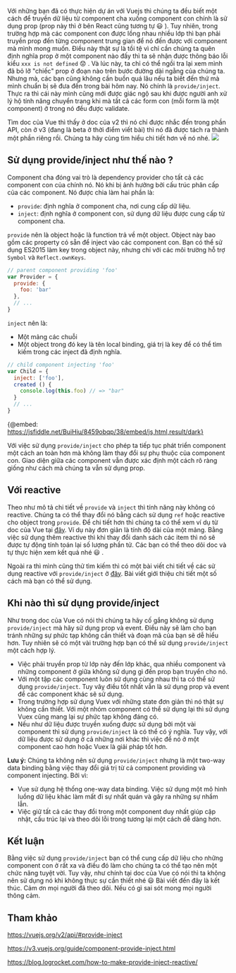 Với những bạn đã có thực hiện dự án với Vuejs thì chúng ta đều biết một cách để truyền dữ liệu từ component cha xuống component con chính là sử dụng prop (prop này thì ở bên React cũng tương tự :smiley: ). Tuy nhiên, trong trường hợp mà các component con được lồng nhau nhiều lớp thì bạn phải truyền prop đến từng component trung gian để nó đến được với component mà mình mong muốn. Điều này thật sự là tồi tệ vì chỉ cần chúng ta quên định nghĩa prop ở một component nào đấy thì ta sẽ nhận được thông báo lỗi kiểu `xxx is not defined` :worried: . Và lúc này, ta chỉ có thể ngồi tra lại xem mình đã bỏ lỡ "chiếc" prop ở đoạn nào trên bước đường dài ngằng của chúng ta. Nhưng mà, các bạn cũng không cần buồn quá lâu nếu ta biết đến thứ mà mình chuẩn bị sẽ đưa đến trong bài hôm nay. Nó chính là `provide/inject`. Thực ra thì cái này mình cũng mới được giác ngộ sau khi được người anh xử lý hộ tính năng chuyển trang khi mà tất cả các form con (mỗi form là một component) ở trong nó đều được validate.

Tìm doc của Vue thì thấy ở doc của v2 thì nó chỉ được nhắc đến trong phần API, còn ở v3 (đang là beta ở thời điểm viết bài) thì nó đã được tách ra thành một phần riêng rồi. Chúng ta hãy cùng tìm hiểu chi tiết hơn về nó nhé.
![](https://images.viblo.asia/153cca68-5700-4c87-8584-63477fa66d2e.png)

## Sử dụng provide/inject như thế nào ?
Component cha đóng vai trò là dependency provider cho tất cả các component con của chính nó. Nó khi bị ảnh hưởng bởi cấu trúc phân cấp của các component. Nó được chia làm hai phần là: 
* `provide`: định nghĩa ở component cha, nơi cung cấp dữ liệu.
* `inject`: định nghĩa ở component con, sử dụng dữ liệu được cung cấp từ component cha.

`provide` nên là object hoặc là function trả về một object. Object này bao gồm các property có sẵn để inject vào các component con. Bạn có thể sử dụng ES2015 làm key trong object này, nhưng chỉ với các môi trường hỗ trợ `Symbol` và `Reflect.ownKeys`.

```js
// parent component providing 'foo'
var Provider = {
  provide: {
    foo: 'bar'
  },
  // ...
}
```

`inject` nên là:
* Một mảng các chuỗi
* Một object trong đó key là tên local binding, giá trị là key để có thể tìm kiếm trong các inject đã định nghĩa.

```js
// child component injecting 'foo'
var Child = {
  inject: ['foo'],
  created () {
    console.log(this.foo) // => "bar"
  }
  // ...
}
```

{@embed: https://jsfiddle.net/BuiHiu/8459obqp/38/embed/js,html,result/dark} 

Với việc sử dụng `provide/inject` cho phép ta tiếp tục phát triển component một cách an toàn hơn mà không làm thay đổi sự phụ thuộc của component con. Giao diện giữa các component vẫn được xác định một cách rõ ràng giống như cách mà chúng ta vẫn sử dụng prop.

## Với reactive
Theo như mô tả chi tiết về `provide` và `inject` thì tính năng này không có reactive. Chúng ta có thể thay đổi nó bằng cách sử dụng `ref` hoặc reactive cho object trong `provide`. Để chi tiết hơn thì chúng ta có thể xem ví dụ từ doc của Vue tại [đây](https://v3.vuejs.org/guide/component-provide-inject.html#working-with-reactivity). Ví dụ này đơn giản là tính độ dài của một mảng. Bằng việc sử dụng thêm reactive thì khi thay đổi danh sách các item thì nó sẽ được tự động tính toán lại số lượng phần tử. Các bạn có thể theo dõi doc và tự thực hiện xem kết quả nhé :smiley: .

Ngoài ra thì mình cũng thử tìm kiếm thì có một bài viết chi tiết về các sử dụng reactive với `provide/inject` ở [đây](https://blog.logrocket.com/how-to-make-provide-inject-reactive/). Bài viết giới thiệu chi tiết một số cách mà bạn có thể sử dụng.

## Khi nào thì sử dụng provide/inject

Như trong doc của Vue có nói thì chúng ta hãy cố gắng không sử dụng `provide/inject` mà hãy sử dụng prop và event. Điều này sẽ làm cho bạn tránh những sự phức tạp không cần thiết và đoạn mã của bạn sẽ dễ hiểu hơn. Tuy nhiên sẽ có một vài trường hợp bạn có thể sử dụng `provide/inject` một cách hợp lý.
* Việc phải truyền prop từ lớp này đến lớp khác, qua nhiều component và những component ở giữa không sử dụng gì đến prop bạn truyền cho nó. 
* Với một tập các component luôn sử dụng cùng nhau thì ta có thể sử dụng `provide/inject`. Tuy vâỵ điều tốt nhất vẫn là sử dụng prop và event để các component khác sẽ sử dụng.
* Trong trường hợp sử dụng Vuex với những state đơn giản thì nó thật sự không cần thiết. Với một nhóm component có thể sử dụng lại thì sử dụng Vuex cũng mang lại sự phức tạp không đáng có.
* Nếu như dữ liệu được truyền xuống được sử dụng bởi một vài component thì sử dụng `provide/inject` là có thể có ý nghĩa. Tuy vậy, với dữ liệu được sử dụng ở cả những nơi khác thì việc để nó ở một component cao hơn hoặc Vuex là giải pháp tốt hơn.

**Lưu ý:** Chúng ta không nên sử dụng `provide/inject` nhưng là một two-way data binding bằng việc thay đổi giá trị từ cả component providing và component injecting. Bởi vì:

* Vue sử dụng hệ thống one-way data binding. Việc sử dụng một mô hình luồng dữ liệu khác làm mất đi sự nhất quán và gây ra những sự nhầm lẫn.
* Việc giữ tất cả các thay đổi trong một component duy nhất giúp cập nhật, cấu trúc lại và theo dõi lỗi trong tương lại một cách dễ dàng hơn. 

## Kết luận
Bằng việc sử dụng `provide/inject` bạn có thể cung cấp dữ liệu cho những component con ở rất xa và điều đó làm cho chúng ta có thể tạo nên một chức năng tuyệt vời. Tuy vậy, như chính tại doc của Vue có nói thì ta không nên sử dụng nó khi không thực sự cần thiết nhé :smiley: Bài viết đến đây là kết thúc. Cảm ơn mọi người đã theo dõi. Nếu có gì sai sót mong mọi người thông cảm.

## Tham khảo
https://vuejs.org/v2/api/#provide-inject

https://v3.vuejs.org/guide/component-provide-inject.html

https://blog.logrocket.com/how-to-make-provide-inject-reactive/